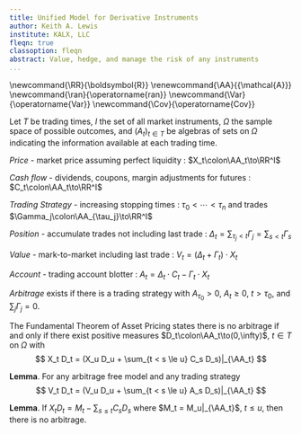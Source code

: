 ```yaml
---
title: Unified Model for Derivative Instruments
author: Keith A. Lewis
institute: KALX, LLC
fleqn: true
classoption: fleqn
abstract: Value, hedge, and manage the risk of any instruments
...
```


\newcommand{\RR}{\boldsymbol{R}}
\renewcommand{\AA}{{\mathcal{A}}}
\newcommand{\ran}{\operatorname{ran}}
\newcommand{\Var}{\operatorname{Var}}
\newcommand{\Cov}{\operatorname{Cov}}

Let $T$ be trading times, $I$ the set of all market instruments, $\Omega$ the sample space of possible outcomes,
and $(A_t)_{t\in T}$ be algebras of sets on $\Omega$ indicating the information available at each trading time.

_Price_ - market price assuming perfect liquidity
: $X_t\colon\AA_t\to\RR^I$

_Cash flow_ - dividends, coupons, margin adjustments for futures
: $C_t\colon\AA_t\to\RR^I$

_Trading Strategy_ - increasing stopping times
: $\tau_0 < \cdots < \tau_n$ and trades $\Gamma_j\colon\AA_{\tau_j}\to\RR^I$

_Position_ - accumulate trades not including last trade
: $\Delta_t = \sum_{\tau_j < t}\Gamma_j = \sum_{s < t} \Gamma_s$

_Value_ - mark-to-market including last trade
: $V_t = (\Delta_t + \Gamma_t)\cdot X_t$

_Account_ - trading account blotter
: $A_t = \Delta_t\cdot C_t - \Gamma_t\cdot X_t$

_Arbitrage_ exists if there is a trading strategy
with $A_{\tau_0} > 0$, $A_t \ge 0$, $t > \tau_0$, and $\sum_{j} \Gamma_j = 0$.

The Fundamental Theorem of Asset Pricing states there is no arbitrage if and only
if there exist positive measures $D_t\colon\AA_t\to(0,\infty)$, ${t\in T}$ on $\Omega$ with
$$
	X_t D_t = (X_u D_u + \sum_{t < s \le u} C_s D_s)|_{\AA_t}
$$

__Lemma__. For any arbitrage free model and any trading strategy
$$
	V_t D_t = (V_u D_u + \sum_{t < s \le u} A_s D_s)|_{\AA_t}
$$

__Lemma__. If $X_t D_t = M_t - \sum_{s\le t} C_s D_s$ where $M_t = M_u|_{\AA_t}$, $t \le u$,
then there is no arbitrage.
